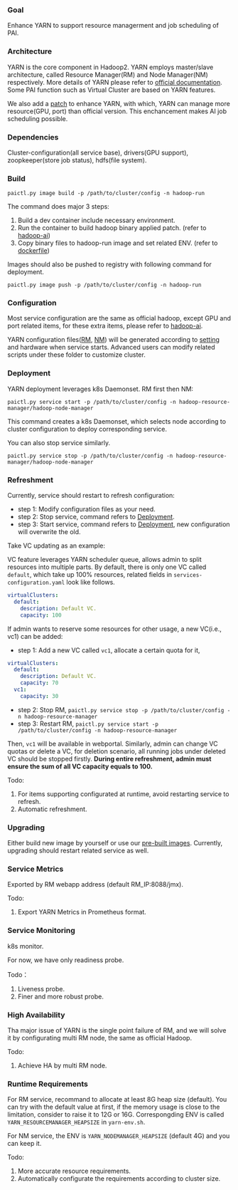 
### Goal
Enhance YARN to support resource managerment and job scheduling of PAI.

### Architecture
YARN is the core component in Hadoop2. YARN employs master/slave architecture, 
called Resource Manager(RM) and Node Manager(NM) respectively. 
More details of YARN please refer to [official documentation](http://hadoop.apache.org/docs/current/). 
Some PAI function such as Virtual Cluster are based on YARN features.

We also add a [patch](https://issues.apache.org/jira/browse/YARN-7481) to enhance YARN, 
with which, YARN can manage more resource(GPU, port) than official version. 
This enchancement makes AI job scheduling possible. 

### Dependencies
Cluster-configuration(all service base), drivers(GPU support), zoopkeeper(store job status), hdfs(file system).

### Build
`
paictl.py image build -p /path/to/cluster/config -n hadoop-run
`

The command does major 3 steps:
1. Build a dev container include necessary environment. 
2. Run the container to build hadoop binary applied patch. 
(refer to [hadoop-ai](../hadoop-ai))
3. Copy binary files to hadoop-run image and set related ENV. 
(refer to [dockerfile](../pai-management/src/hadoop-run/dockerfile))

Images should also be pushed to registry with following command for deployment.

`
paictl.py image push -p /path/to/cluster/config -n hadoop-run
`

### Configuration  
Most service configuration are the same as official hadoop, except GPU and port related items, 
for these extra items, please refer to [hadoop-ai](../hadoop-ai/README.md). 


YARN configuration files([RM](../pai-management/bootstrap/hadoop-resource-manager/hadoop-resource-manager-configuration), 
[NM](../pai-management/bootstrap/hadoop-node-manager/hadoop-node-manager-configuration)) 
will be generated according to [setting](../pai-management/quick-start/) and hardware when service starts. 
Advanced users can modify related scripts under these folder to customize cluster.


### Deployment

YARN deployment leverages k8s Daemonset. RM first then NM:

`
paictl.py service start -p /path/to/cluster/config -n hadoop-resource-manager/hadoop-node-manager
`

This command creates a k8s Daemonset, 
which selects node according to cluster configuration to deploy corresponding service.

You can also stop service similarly.

`
paictl.py service stop -p /path/to/cluster/config -n hadoop-resource-manager/hadoop-node-manager
`



### Refreshment

Currently, service should restart to refresh configuration:

* step 1: Modify configuration files as your need.
* step 2: Stop service, command refers to [Deployment](#Deployment). 
* step 3: Start service, command refers to [Deployment](#Deployment), new configuration will overwrite the old.


Take VC updating as an example:

VC feature leverages YARN scheduler queue, allows admin to split resources into multiple parts.
By default, there is only one VC called `default`, 
which take up 100% resources, related fields in `services-configuration.yaml` look like follows.
```yaml
virtualClusters:
  default:
    description: Default VC.
    capacity: 100
```
If admin wants to reserve some resources for other usage, 
a new VC(i.e., vc1) can be added:
* step 1: Add a new VC called `vc1`, allocate a certain quota for it, 
```yaml
virtualClusters:
  default:
    description: Default VC.
    capacity: 70
  vc1:
    capacity: 30
```
* step 2: Stop RM, `paictl.py service stop -p /path/to/cluster/config -n hadoop-resource-manager`
* step 3: Restart RM, `paictl.py service start -p /path/to/cluster/config -n hadoop-resource-manager`

Then, `vc1` will be available in webportal. 
Similarly, admin can change VC quotas or delete a VC, 
for deletion scenario, all running jobs under deleted VC should be stopped firstly.
**During entire refreshment, admin must ensure the sum of all VC capacity equals to 100.**

Todo:
1. For items supporting configurated at runtime, avoid restarting service to refresh.
2. Automatic refreshment.

### Upgrading

Either build new image by yourself or use our [pre-built images](https://hub.docker.com/r/openpai/hadoop-run/). 
Currently, upgrading should restart related service as well.

### Service Metrics

Exported by RM webapp address (default RM_IP:8088/jmx).

Todo:
1. Export YARN Metrics in Prometheus format.

### Service Monitoring

k8s monitor.

For now, we have only readiness probe.

Todo：
1. Liveness probe.
2. Finer and more robust probe.


### High Availability

Tha major issue of YARN is the single point failure of RM, 
and we will solve it by configurating multi RM node, the same as official Hadoop. 

Todo:
1. Achieve HA by multi RM node.

### Runtime Requirements
For RM service, recommand to allocate at least 8G heap size (default). 
You can try with the default value at first, 
if the memory usage is close to the limitation, consider to raise it to 12G or 16G. 
Correspongding ENV is called `YARN_RESOURCEMANAGER_HEAPSIZE` in ` yarn-env.sh `.

For NM service, the ENV is `YARN_NODEMANAGER_HEAPSIZE` (default 4G) and you can keep it.

Todo:
1. More accurate resource requirements.
2. Automatically configurate the requirements according to cluster size.


